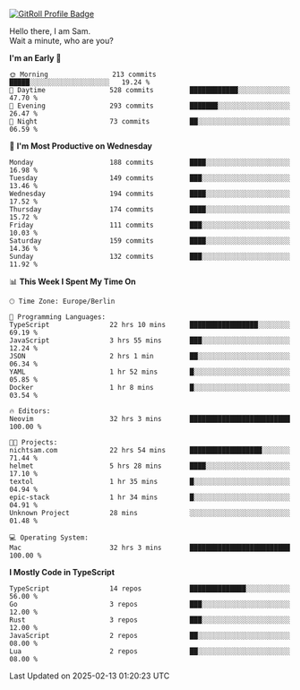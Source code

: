 <a href="https://gitroll.io/profile/u8g4G6FTZM7WSCSqTRPGSHZygT4O2" target="_blank"><img src="https://gitroll.io/api/badges/profiles/v1/u8g4G6FTZM7WSCSqTRPGSHZygT4O2?theme=nord" alt="GitRoll Profile Badge"/></a>

Hello there, I am Sam.  
Wait a minute, who are you?
  
<!--START_SECTION:waka-->
**I'm an Early 🐤** 

```text
🌞 Morning                213 commits         █████░░░░░░░░░░░░░░░░░░░░   19.24 % 
🌆 Daytime                528 commits         ████████████░░░░░░░░░░░░░   47.70 % 
🌃 Evening                293 commits         ███████░░░░░░░░░░░░░░░░░░   26.47 % 
🌙 Night                  73 commits          ██░░░░░░░░░░░░░░░░░░░░░░░   06.59 % 
```
📅 **I'm Most Productive on Wednesday** 

```text
Monday                   188 commits         ████░░░░░░░░░░░░░░░░░░░░░   16.98 % 
Tuesday                  149 commits         ███░░░░░░░░░░░░░░░░░░░░░░   13.46 % 
Wednesday                194 commits         ████░░░░░░░░░░░░░░░░░░░░░   17.52 % 
Thursday                 174 commits         ████░░░░░░░░░░░░░░░░░░░░░   15.72 % 
Friday                   111 commits         ███░░░░░░░░░░░░░░░░░░░░░░   10.03 % 
Saturday                 159 commits         ████░░░░░░░░░░░░░░░░░░░░░   14.36 % 
Sunday                   132 commits         ███░░░░░░░░░░░░░░░░░░░░░░   11.92 % 
```


📊 **This Week I Spent My Time On** 

```text
🕑︎ Time Zone: Europe/Berlin

💬 Programming Languages: 
TypeScript               22 hrs 10 mins      █████████████████░░░░░░░░   69.19 % 
JavaScript               3 hrs 55 mins       ███░░░░░░░░░░░░░░░░░░░░░░   12.24 % 
JSON                     2 hrs 1 min         ██░░░░░░░░░░░░░░░░░░░░░░░   06.34 % 
YAML                     1 hr 52 mins        █░░░░░░░░░░░░░░░░░░░░░░░░   05.85 % 
Docker                   1 hr 8 mins         █░░░░░░░░░░░░░░░░░░░░░░░░   03.54 % 

🔥 Editors: 
Neovim                   32 hrs 3 mins       █████████████████████████   100.00 % 

🐱‍💻 Projects: 
nichtsam.com             22 hrs 54 mins      ██████████████████░░░░░░░   71.44 % 
helmet                   5 hrs 28 mins       ████░░░░░░░░░░░░░░░░░░░░░   17.10 % 
textol                   1 hr 35 mins        █░░░░░░░░░░░░░░░░░░░░░░░░   04.94 % 
epic-stack               1 hr 34 mins        █░░░░░░░░░░░░░░░░░░░░░░░░   04.91 % 
Unknown Project          28 mins             ░░░░░░░░░░░░░░░░░░░░░░░░░   01.48 % 

💻 Operating System: 
Mac                      32 hrs 3 mins       █████████████████████████   100.00 % 
```

**I Mostly Code in TypeScript** 

```text
TypeScript               14 repos            ██████████████░░░░░░░░░░░   56.00 % 
Go                       3 repos             ███░░░░░░░░░░░░░░░░░░░░░░   12.00 % 
Rust                     3 repos             ███░░░░░░░░░░░░░░░░░░░░░░   12.00 % 
JavaScript               2 repos             ██░░░░░░░░░░░░░░░░░░░░░░░   08.00 % 
Lua                      2 repos             ██░░░░░░░░░░░░░░░░░░░░░░░   08.00 % 
```




 Last Updated on 2025-02-13 01:20:23 UTC
<!--END_SECTION:waka-->
